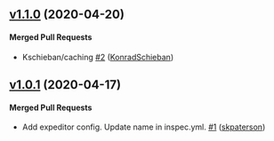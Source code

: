 <!-- latest_release 1.1.0 -->
## [v1.1.0](https://github.com/inspec/inspec-gcp-cis-pci/tree/v1.1.0) (2020-04-20)

#### Merged Pull Requests
- Kschieban/caching [#2](https://github.com/inspec/inspec-gcp-cis-pci/pull/2) ([KonradSchieban](https://github.com/KonradSchieban))
<!-- latest_release -->

## [v1.0.1](https://github.com/inspec/inspec-gcp-cis-pci/tree/v1.0.1) (2020-04-17)

#### Merged Pull Requests
- Add expeditor config.  Update name in inspec.yml. [#1](https://github.com/inspec/inspec-gcp-cis-pci/pull/1) ([skpaterson](https://github.com/skpaterson))